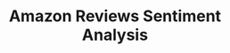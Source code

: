 ---
layout: page
title: Amazon Reviews Sentiment Analysis
description: Conducted a comprehensive sentiment analysis of user reviews on Amazon.com, the world's largest eCommerce platform. This project involved the application of various text processing techniques combined with sophisticated machine learning algorithms, successfully achieving an impressive accuracy rate of 84%. This analysis provides valuable insights into customer opinions and behaviors, enhancing understanding of consumer satisfaction and preferences.
img: assets/img/amznrev_sent_analysis.png
importance: -1
category: Data Analysis
---